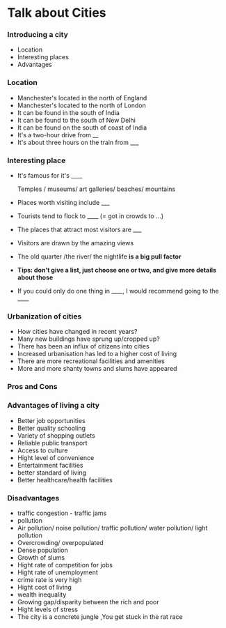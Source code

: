 # Talk about Cities

### Introducing a city

* Location
* Interesting places
* Advantages

### Location

* Manchester's located in the north of England
* Manchester's located to the  north of London
* It can be found in the south of India
* It can be found to the south of New Delhi
* It can be found on the south of coast of India
* It's a two-hour drive from \_\_
* It's about three hours on the train from \_\_\_

### Interesting place

*   It's famous for it's \_\_\_\_

    Temples / museums/ art galleries/ beaches/ mountains
* Places worth visiting include \_\_\_
* Tourists tend to flock to \_\_\_\_ (= got in crowds to ...)
* The places that attract most visitors are \_\_\_
* Visitors are drawn by the amazing views
* The old quarter /the river/ the nightlife **is a big pull factor**
* **Tips: don't give a list, just choose one or two, and give more details about those**
* If you could only do one thing in \_\_\_\_, I would recommend going to the \_\_\_\_

### Urbanization of cities

* How cities have changed in recent years?
* Many new buildings have sprung up/cropped up?
* There has been an influx of citizens into cities
* Increased urbanisation has led to a higher cost of living
* There are more recreational facilities and amenities
* More and more shanty towns and slums have appeared

### Pros and Cons

### Advantages of living a city

* Better job opportunities
* Better quality schooling
* Variety of shopping outlets
* Reliable public transport
* Access to culture
* Hight level of convenience
* Entertainment facilities
* better standard of living
* Better healthcare/health facilities

### Disadvantages

* traffic congestion - traffic jams
* pollution&#x20;
* Air pollution/ noise pollution/ traffic pollution/ water pollution/ light pollution
* Overcrowding/ overpopulated
* Dense population
* Growth of slums
* Hight rate of competition for jobs
* Hight rate of unemployment
* crime rate is very high
* Hight cost of living
* wealth inequality
* Growing gap/disparity between the rich and poor
* Hight levels of stress
* The city is a concrete jungle ,You get stuck in the rat race



